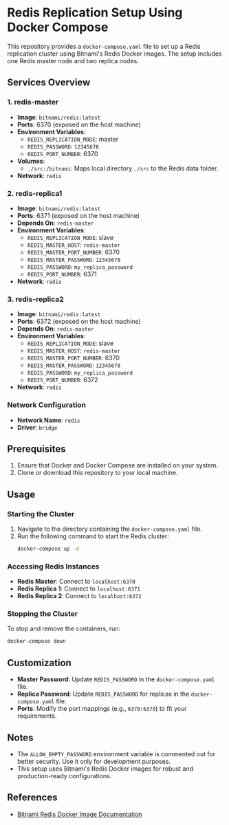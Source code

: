 # Redis Replication Setup Using Docker Compose

This repository provides a `docker-compose.yaml` file to set up a Redis replication cluster using Bitnami's Redis Docker images. The setup includes one Redis master node and two replica nodes.

## Services Overview

### 1. **redis-master**
- **Image**: `bitnami/redis:latest`
- **Ports**: 6370 (exposed on the host machine)
- **Environment Variables**:
  - `REDIS_REPLICATION_MODE`: master
  - `REDIS_PASSWORD`: `12345678`
  - `REDIS_PORT_NUMBER`: 6370
- **Volumes**:
  - `./src:/bitnami`: Maps local directory `./src` to the Redis data folder.
- **Network**: `redis`

### 2. **redis-replica1**
- **Image**: `bitnami/redis:latest`
- **Ports**: 6371 (exposed on the host machine)
- **Depends On**: `redis-master`
- **Environment Variables**:
  - `REDIS_REPLICATION_MODE`: slave
  - `REDIS_MASTER_HOST`: `redis-master`
  - `REDIS_MASTER_PORT_NUMBER`: 6370
  - `REDIS_MASTER_PASSWORD`: `12345678`
  - `REDIS_PASSWORD`: `my_replica_password`
  - `REDIS_PORT_NUMBER`: 6371
- **Network**: `redis`

### 3. **redis-replica2**
- **Image**: `bitnami/redis:latest`
- **Ports**: 6372 (exposed on the host machine)
- **Depends On**: `redis-master`
- **Environment Variables**:
  - `REDIS_REPLICATION_MODE`: slave
  - `REDIS_MASTER_HOST`: `redis-master`
  - `REDIS_MASTER_PORT_NUMBER`: 6370
  - `REDIS_MASTER_PASSWORD`: `12345678`
  - `REDIS_PASSWORD`: `my_replica_password`
  - `REDIS_PORT_NUMBER`: 6372
- **Network**: `redis`

### Network Configuration
- **Network Name**: `redis`
- **Driver**: `bridge`

## Prerequisites
1. Ensure that Docker and Docker Compose are installed on your system.
2. Clone or download this repository to your local machine.

## Usage

### Starting the Cluster
1. Navigate to the directory containing the `docker-compose.yaml` file.
2. Run the following command to start the Redis cluster:
   ```bash
   docker-compose up -d
   ```

### Accessing Redis Instances
- **Redis Master**: Connect to `localhost:6370`
- **Redis Replica 1**: Connect to `localhost:6371`
- **Redis Replica 2**: Connect to `localhost:6372`

### Stopping the Cluster
To stop and remove the containers, run:
```bash
docker-compose down
```

## Customization
- **Master Password**: Update `REDIS_PASSWORD` in the `docker-compose.yaml` file.
- **Replica Password**: Update `REDIS_PASSWORD` for replicas in the `docker-compose.yaml` file.
- **Ports**: Modify the port mappings (e.g., `6370:6370`) to fit your requirements.

## Notes
- The `ALLOW_EMPTY_PASSWORD` environment variable is commented out for better security. Use it only for development purposes.
- This setup uses Bitnami's Redis Docker images for robust and production-ready configurations.

## References
- [Bitnami Redis Docker Image Documentation](https://hub.docker.com/r/bitnami/redis)
